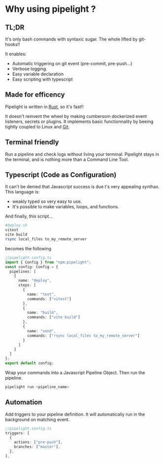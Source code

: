 # Why using pipelight ?

## TL;DR

It's only bash commands with syntaxic sugar.
The whole lifted by git-hooks!!

It enables:

- Automatic triggering on git event (pre-commit, pre-push...)
- Verbose logging.
- Easy variable declaration
- Easy scripting with typescript

## Made for efficency

Pipelight is written in [Rust](https://www.rust-lang.org/), so it's fast!!

It doesn't reinvent the wheel by making cumbersom dockerized event listeners, secrets or plugins.
It implements basic functionnality by beeing tightly coupled to Linux and [Git](https://git-scm.com/).

## Terminal friendly

Run a pipeline and check logs without living your terminal.
Pipelight stays in the terminal, and is nothing more than a Command Line Tool.

## Typescript (Code as Configuration)

It can't be denied that Javascript success is due t's very appealing synthax.
This language is:

- weakly typed so very easy to use.
- It's possible to make variables, loops, and functions.

And finally, this script...

```sh
#deploy.sh
vitest
vite build
rsync local_files to_my_remote_server
```

becomes the following

```ts
//pipelight.config.ts
import { Config } from "npm:pipelight";
const config: Config = {
  pipelines: [
    {
      name: "deploy",
      steps: [
        {
          name: "test",
          commands: ["vitest"]
        },
        {
          name: "build",
          commands: ["vite build"]
        },
        {
          name: "send",
          commands: ["rsync local_files to_my_remote_server"]
        }
      ]
    }
  ]
};
export default config;
```

Wrap your commands into a Javascript Pipeline Object.
Then run the pipeline.

```bash
pipelight run <pipeline_name>
```

## Automation

Add triggers to your pipeline definition.
It will automatically run in the background on matching event.

```ts
//pipelight.config.ts
triggers: [
  {
    actions: ["pre-push"],
    branches: ["master"],
  },
],
```

